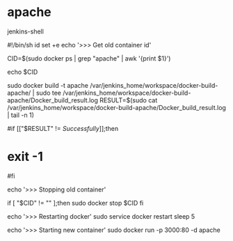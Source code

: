 apache
======
jenkins-shell

#!/bin/sh
id
set +e
echo '>>> Get old container id'

CID=$(sudo docker ps | grep "apache" | awk '{print $1}')

echo $CID

sudo docker build -t apache /var/jenkins_home/workspace/docker-build-apache/ | sudo tee /var/jenkins_home/workspace/docker-build-apache/Docker_build_result.log
RESULT=$(sudo cat /var/jenkins_home/workspace/docker-build-apache/Docker_build_result.log | tail -n 1)

#if [["$RESULT" != *Successfully*]];then
#  exit -1
#fi

echo '>>> Stopping old container'

if [ "$CID" != "" ];then
  sudo docker stop $CID
fi

echo '>>> Restarting docker'
sudo service docker restart
sleep 5
  
echo '>>> Starting new container'
sudo docker run -p 3000:80 -d apache
